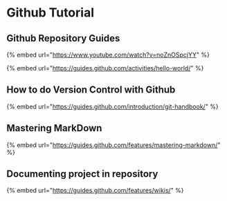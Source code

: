# Github Tutorial

## Github Repository Guides

{% embed url="https://www.youtube.com/watch?v=noZnOSpcjYY" %}



{% embed url="https://guides.github.com/activities/hello-world/" %}

## How to do Version Control with Github

{% embed url="https://guides.github.com/introduction/git-handbook/" %}

## Mastering MarkDown

{% embed url="https://guides.github.com/features/mastering-markdown/" %}

## Documenting project in repository

{% embed url="https://guides.github.com/features/wikis/" %}





